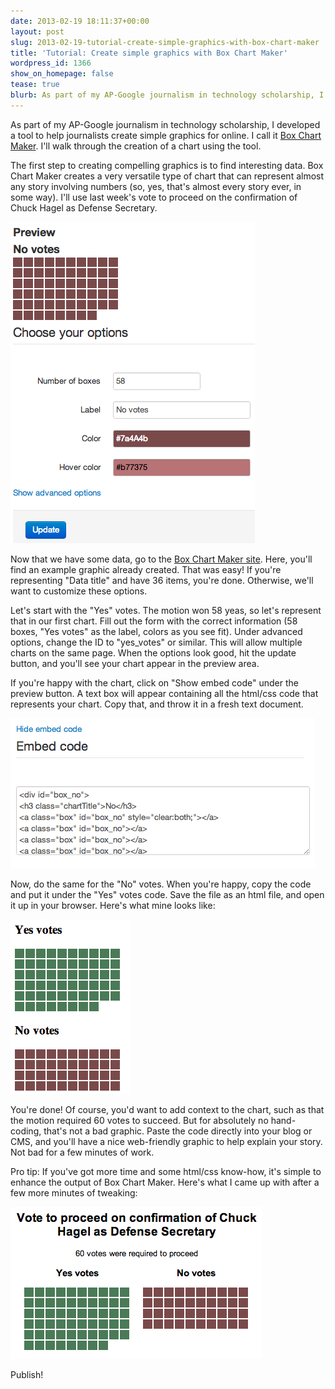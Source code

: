 ```yaml
---
date: 2013-02-19 18:11:37+00:00
layout: post
slug: 2013-02-19-tutorial-create-simple-graphics-with-box-chart-maker
title: 'Tutorial: Create simple graphics with Box Chart Maker'
wordpress_id: 1366
show_on_homepage: false
tease: true
blurb: As part of my AP-Google journalism in technology scholarship, I developed a tool to help journalists create simple graphics for online.
---
```


As part of my AP-Google journalism in technology scholarship, I developed a tool to help journalists create simple graphics for online. I call it [Box Chart Maker](http://www.kevinschaul.com/projects/box-chart-maker/). I'll walk through the creation of a chart using the tool.

The first step to creating compelling graphics is to find interesting data. Box Chart Maker creates a very versatile type of chart that can represent almost any story involving numbers (so, yes, that's almost every story ever, in some way). I'll use last week's vote to proceed on the confirmation of Chuck Hagel as Defense Secretary.

![The interface of Box Chart Maker](interface.png)

Now that we have some data, go to the [Box Chart Maker site](http://www.kevinschaul.com/projects/box-chart-maker/). Here, you'll find an example graphic already created. That was easy! If you're representing "Data title" and have 36 items, you're done. Otherwise, we'll want to customize these options.

Let's start with the "Yes" votes. The motion won 58 yeas, so let's represent that in our first chart. Fill out the form with the correct information (58 boxes, "Yes votes" as the label, colors as you see fit). Under advanced options, change the ID to "yes_votes" or similar. This will allow multiple charts on the same page. When the options look good, hit the update button, and you'll see your chart appear in the preview area.

If you're happy with the chart, click on "Show embed code" under the preview button. A text box will appear containing all the html/css code that represents your chart. Copy that, and throw it in a fresh text document.

![Embed code](embed-code.png)

Now, do the same for the "No" votes. When you're happy, copy the code and put it under the "Yes" votes code. Save the file as an html file, and open it up in your browser. Here's what mine looks like:

![Raw output of Box Chart Maker](raw-out.png)

You're done! Of course, you'd want to add context to the chart, such as that the motion required 60 votes to succeed. But for absolutely no hand-coding, that's not a bad graphic. Paste the code directly into your blog or CMS, and you'll have a nice web-friendly graphic to help explain your story. Not bad for a few minutes of work.

Pro tip: If you've got more time and some html/css know-how, it's simple to enhance the output of Box Chart Maker. Here's what I came up with after a few more minutes of tweaking:

![Edited output of Box Chart Maker](edit-out.png)

Publish!


